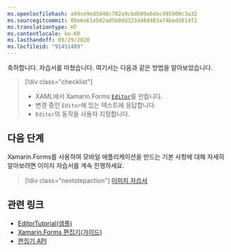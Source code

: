 ```yaml
---
ms.openlocfilehash: a99ce9ed5046c782a9cbdb09a6dec495900c3a32
ms.sourcegitcommit: 00e6a61eb82ad5b0dd323d48d483a74bedd814f2
ms.translationtype: HT
ms.contentlocale: ko-KR
ms.lasthandoff: 09/29/2020
ms.locfileid: "91451489"
---
```

축하합니다. 자습서를 마쳤습니다. 여기서는 다음과 같은 방법을 알아보았습니다.

> [!div class="checklist"]
>
> - XAML에서 Xamarin.Forms [`Editor`](xref:Xamarin.Forms.Editor)를 만듭니다.
> - 변경 중인 `Editor`에 있는 텍스트에 응답합니다.
> - `Editor`의 동작을 사용자 지정합니다.

## <a name="next-steps"></a>다음 단계

Xamarin.Forms를 사용하여 모바일 애플리케이션을 만드는 기본 사항에 대해 자세히 알아보려면 이미지 자습서를 계속 진행하세요.

> [!div class="nextstepaction"]
> [이미지 자습서](~/get-started/tutorials/image/index.yml)

## <a name="related-links"></a>관련 링크

- [EditorTutorial(샘플)](/samples/xamarin/xamarin-forms-samples/getstarted-tutorials-editortutorial/)
- [Xamarin.Forms 편집기(가이드)](~/xamarin-forms/user-interface/text/editor.md)
- [편집기 API](xref:Xamarin.Forms.Editor)